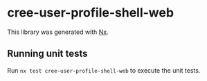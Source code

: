 # cree-user-profile-shell-web

This library was generated with [Nx](https://nx.dev).

## Running unit tests

Run `nx test cree-user-profile-shell-web` to execute the unit tests.
